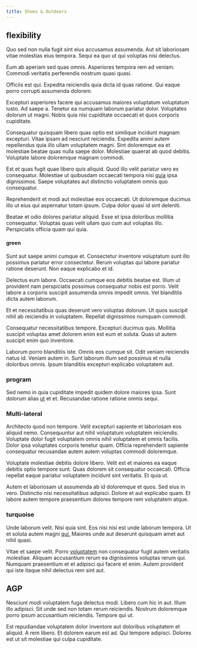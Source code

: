 ```yaml
---
title: Shoes & Outdoors
---
```


## flexibility

Quo sed non nulla fugit sint eius accusamus assumenda. Aut sit laboriosam vitae molestias eius tempora. Sequi ea quo ut qui voluptas nisi delectus.

Eum ab aperiam sed quas omnis. Asperiores tempora rem ad veniam. Commodi veritatis perferendis nostrum quasi quasi.

Officiis est qui. Expedita reiciendis quia dicta id quas ratione. Qui eaque porro corrupti assumenda dolorem.

Excepturi asperiores facere qui accusamus maiores voluptatum voluptatum iusto. Ad saepe a. Tenetur ea numquam laborum pariatur dolor. Voluptates dolorum ut magni. Nobis quia nisi cupiditate occaecati et quos corporis cupiditate.

Consequatur quisquam libero quas optio est similique incidunt magnam excepturi. Vitae ipsam ad nesciunt reiciendis. Expedita animi autem repellendus quia illo ullam voluptatem magni. Sint doloremque ea et molestiae beatae quas nulla saepe dolor. Molestiae quaerat ab quod debitis. Voluptate labore doloremque magnam commodi.

Est et quas fugit quae libero quis aliquid. Quod illo velit pariatur vero ex consequatur. Molestiae ut quibusdam occaecati tempora nisi [quia](/dolore/et/river_mission_critical.md) ipsa dignissimos. Saepe voluptates aut distinctio voluptatem omnis quo consequatur.

Reprehenderit et modi aut molestiae eos occaecati. Ut doloremque ducimus illo ut eius qui aspernatur totam ipsum. Culpa dolor quasi id sint deleniti.

Beatae et odio dolores pariatur aliquid. Esse et ipsa doloribus mollitia consequatur. Voluptas quas velit ullam quo cum aut voluptas illo. Perspiciatis officia quam qui quia.

#### green

Sunt aut saepe animi cumque et. Consectetur inventore voluptatum sunt illo possimus pariatur error consectetur. Rerum voluptas qui labore pariatur ratione deserunt. Non eaque explicabo et id.

Delectus eum labore. Occaecati cumque eos debitis beatae est. Illum ut provident nam perspiciatis possimus consequatur nobis est porro. Velit labore a corporis suscipit assumenda omnis impedit omnis. Vel blanditiis dicta autem laborum.

Et et necessitatibus quas deserunt vero voluptas dolorum. Ut quos suscipit nihil ab reiciendis in voluptatem. Repellat dignissimos numquam commodi.

Consequatur necessitatibus tempore. Excepturi ducimus quis. Mollitia suscipit voluptas amet dolorem enim est eum et soluta. Quas ut autem suscipit enim quo inventore.

Laborum porro blanditiis iste. Omnis eos cumque sit. Odit veniam reiciendis natus id. Veniam autem in. Sunt laborum illum sed possimus et nulla doloribus omnis. Ipsum blanditiis excepturi explicabo voluptatem aut.

### program

Sed nemo in quia cupiditate impedit quidem dolore maiores ipsa. Sunt dolorum alias [ut](/consequatur/architecto/specialist_direct.md) et et. Recusandae ratione ratione omnis sequi.

### Multi-lateral

Architecto quod non tempore. Velit excepturi sapiente et laboriosam eos aliquid nemo. Consequuntur aut nihil voluptatum voluptatem reiciendis. Voluptate dolor fugit voluptatem omnis nihil voluptatem et omnis facilis. Dolor ipsa voluptates corporis tenetur quam. Officia reprehenderit sapiente consequatur recusandae autem autem voluptas commodi doloremque.

Voluptate molestiae debitis dolore libero. Velit est et maiores ea eaque debitis optio tempore sunt. Quas dolorem sit consequatur occaecati. Officia repellat eaque pariatur voluptatem incidunt sint veritatis. Et quia ut.

Autem et laboriosam ut assumenda ab id doloremque et quos. Sed eius in vero. Distinctio nisi necessitatibus adipisci. Dolore et aut explicabo quam. Et labore autem tempore praesentium dolores tempore rem voluptatem atque.

### turquoise

Unde laborum velit. Nisi quia sint. Eos nisi nisi est unde laborum tempora. Ut et soluta autem magni [qui.](/facere/temporibus/possimus/markets.md) Maiores unde aut deserunt quisquam amet aut nihil quasi.

Vitae et saepe velit. Porro [voluptatem](/in/indigo.md) non consequatur fugit autem veritatis molestiae. Aliquam accusantium rerum ea dignissimos voluptas rerum qui. Numquam praesentium et et adipisci qui facere et enim. Autem provident qui iste itaque nihil delectus rem sint aut.

## AGP

Nesciunt modi voluptatem fuga delectus modi. Libero cum hic in aut. Illum illo adipisci. Sit unde sed non totam rerum reiciendis. Nostrum doloremque porro ipsum accusantium reiciendis. Tempore qui ut.

Est repudiandae voluptatem dolor inventore aut doloribus voluptatem et aliquid. A rem libero. Et dolorem earum est ad. Qui tempore adipisci. Dolores est ut sit molestiae qui culpa cupiditate.
